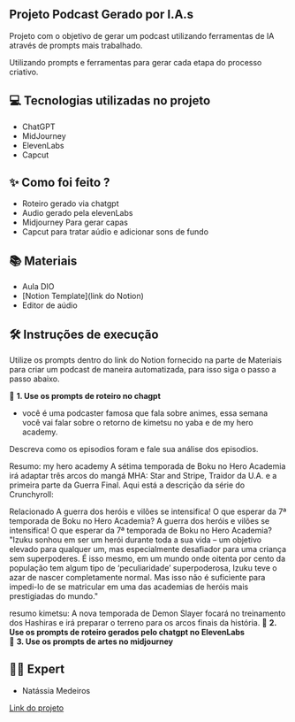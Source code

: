 ## Projeto Podcast Gerado por I.A.s

Projeto com o objetivo de gerar um podcast utilizando ferramentas de IA através de prompts mais trabalhado.

Utilizando prompts  e ferramentas para gerar cada etapa do processo criativo.

## 💻 Tecnologias utilizadas no projeto
- ChatGPT
- MidJourney
- ElevenLabs
- Capcut

## ✨ Como foi feito ?
- Roteiro gerado via chatgpt
- Audio gerado pela elevenLabs
- Midjourney Para gerar capas
- Capcut para tratar aúdio e adicionar sons de fundo

## 📚 Materiais
- Aula DIO
- [Notion Template](link do Notion)
- Editor de aúdio

## 🛠️ Instruções de execução
Utilize os prompts dentro do link do Notion fornecido na parte de Materiais para criar um podcast de maneira automatizada, para isso siga o passo a passo abaixo.

🤖 **1. Use os prompts de roteiro no chagpt** 
 - você é uma podcaster famosa que fala sobre animes,  essa semana você vai falar sobre o retorno de kimetsu no yaba e de my hero academy. 

Descreva como os episodios foram e fale sua análise dos episodios. 


Resumo: my hero academy A sétima temporada de Boku no Hero Academia irá adaptar três arcos do mangá MHA: Star and Stripe, Traidor da U.A. e a primeira parte da Guerra Final. Aqui está a descrição da série do Crunchyroll:

Relacionado
A guerra dos heróis e vilões se intensifica! O que esperar da 7ª temporada de Boku no Hero Academia?
A guerra dos heróis e vilões se intensifica! O que esperar da 7ª temporada de Boku no Hero Academia?
"Izuku sonhou em ser um herói durante toda a sua vida – um objetivo elevado para qualquer um, mas especialmente desafiador para uma criança sem superpoderes. É isso mesmo, em um mundo onde oitenta por cento da população tem algum tipo de ‘peculiaridade’ superpoderosa, Izuku teve o azar de nascer completamente normal. Mas isso não é suficiente para impedi-lo de se matricular em uma das academias de heróis mais prestigiadas do mundo."



resumo kimetsu: 
A nova temporada de Demon Slayer focará no treinamento dos Hashiras e irá preparar o terreno para os arcos finais da história. 
🤖 **2. Use os prompts de roteiro gerados pelo chatgpt no ElevenLabs**  
🤖 **3. Use os prompts de artes no midjourney**  

## 👨‍💻 Expert
- Natássia Medeiros



[Link do projeto](https://www.notion.so/Podanimes-4937a1cb319841ceab4fddb386853c07?pvs=4)
